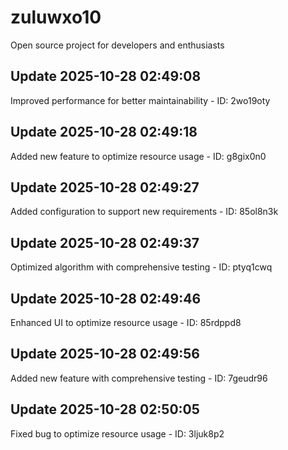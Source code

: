 # zuluwxo10
Open source project for developers and enthusiasts

## Update 2025-10-28 02:49:08
Improved performance for better maintainability - ID: 2wo19oty


## Update 2025-10-28 02:49:18
Added new feature to optimize resource usage - ID: g8gix0n0


## Update 2025-10-28 02:49:27
Added configuration to support new requirements - ID: 85ol8n3k


## Update 2025-10-28 02:49:37
Optimized algorithm with comprehensive testing - ID: ptyq1cwq


## Update 2025-10-28 02:49:46
Enhanced UI to optimize resource usage - ID: 85rdppd8


## Update 2025-10-28 02:49:56
Added new feature with comprehensive testing - ID: 7geudr96


## Update 2025-10-28 02:50:05
Fixed bug to optimize resource usage - ID: 3ljuk8p2

